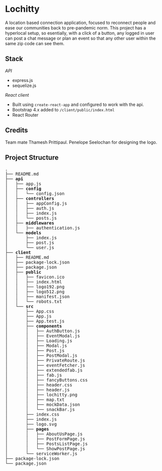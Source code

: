 # Lochitty
A location based connection application, focused to reconnect people and ease our communities back to pre-pandemic norm.
This project has a hyperlocal setup, so esentially, with a click of a button, any logged in user can post a chat message or plan an event so that any other user within the same zip code can see them.

## Stack

*API*

- express.js
- sequelize.js

*React client*

- Built using `create-react-app` and configured to work with the api.
- Bootstrap 4.x added to `/client/public/index.html`
- React Router


## Credits

Team mate Thamesh Prittipaul.
Penelope Seelochan for designing the logo.



## Project Structure

<pre>
.
├── README.md
├── <strong>api</strong>
│   ├── app.js
│   ├── <strong>config</strong>
│   │   └── config.json
│   ├── <strong>controllers</strong>
│   │   ├── appConfig.js
│   │   ├── auth.js
│   │   ├── index.js
│   │   └── posts.js
│   ├── <strong>middlewares</strong>
│   │   ├── authentication.js
│   └── <strong>models</strong>
│       ├── index.js
│       ├── post.js
│       └── user.js
├── <strong>client</strong>
│   ├── README.md
│   ├── package-lock.json
│   ├── package.json
│   ├── <strong>public</strong>
│   │   ├── favicon.ico
│   │   ├── index.html
│   │   ├── logo192.png
│   │   ├── logo512.png
│   │   ├── manifest.json
│   │   └── robots.txt
│   └── <strong>src</strong>
│       ├── App.css
│       ├── App.js
│       ├── App.test.js
│       ├── <strong>components</strong>
│       │   ├── AuthButton.js
│       │   ├── EventModal.js
│       │   ├── Loading.js
│       │   ├── Modal.js
│       │   ├── Post.js
│       │   ├── PostModal.js
│       │   ├── PrivateRoute.js
│       │   ├── eventFetcher.js
│       │   ├── extendedfab.js
│       │   ├── fab.js
│       │   ├── fancyButtons.css
│       │   ├── header.css
│       │   ├── header.js
│       │   ├── lochitty.png
│       │   ├── map.txt
│       │   ├── mockData.json
│       │   └── snackBar.js
│       ├── index.css
│       ├── index.js
│       ├── logo.svg
│       ├── <strong>pages</strong>
│       │   ├── AboutUsPage.js
│       │   ├── PostFormPage.js
│       │   ├── PostsListPage.js
│       │   └── ShowPostPage.js
│       └── serviceWorker.js
├── package-lock.json
└── package.json
</pre>

